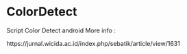 # ColorDetect
Script Color Detect android 
More info :
<p> https://jurnal.wicida.ac.id/index.php/sebatik/article/view/1631 <p>
